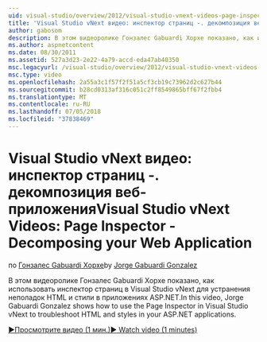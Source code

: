 ```yaml
---
uid: visual-studio/overview/2012/visual-studio-vnext-videos-page-inspector-decomposing-your-web-application
title: 'Visual Studio vNext видео: инспектор страниц -. декомпозиция веб-приложения | Документация Майкрософт'
author: gabosom
description: В этом видеоролике Гонзалес Gabuardi Хорхе показано, как использовать инспектор страниц в Visual Studio vNext для устранения неполадок HTML и стили в приложении ASP.NET...
ms.author: aspnetcontent
ms.date: 08/30/2011
ms.assetid: 527a3d23-2e22-4a79-accd-eda47ab40350
msc.legacyurl: /visual-studio/overview/2012/visual-studio-vnext-videos-page-inspector-decomposing-your-web-application
msc.type: video
ms.openlocfilehash: 2a55a3c1f57f2f51a5cf3cb19c73962d2c627b44
ms.sourcegitcommit: b28cd0313af316c051c2ff8549865bff67f2fbb4
ms.translationtype: MT
ms.contentlocale: ru-RU
ms.lasthandoff: 07/05/2018
ms.locfileid: "37838469"
---
```

<a name="visual-studio-vnext-videos-page-inspector---decomposing-your-web-application"></a><span data-ttu-id="25f1a-103">Visual Studio vNext видео: инспектор страниц -. декомпозиция веб-приложения</span><span class="sxs-lookup"><span data-stu-id="25f1a-103">Visual Studio vNext Videos: Page Inspector - Decomposing your Web Application</span></span>
====================
<span data-ttu-id="25f1a-104">по [Гонзалес Gabuardi Хорхе](https://github.com/gabosom)</span><span class="sxs-lookup"><span data-stu-id="25f1a-104">by [Jorge Gabuardi Gonzalez](https://github.com/gabosom)</span></span>

<span data-ttu-id="25f1a-105">В этом видеоролике Гонзалес Gabuardi Хорхе показано, как использовать инспектор страниц в Visual Studio vNext для устранения неполадок HTML и стили в приложениях ASP.NET.</span><span class="sxs-lookup"><span data-stu-id="25f1a-105">In this video, Jorge Gabuardi Gonzalez shows how to use the Page Inspector in Visual Studio vNext to troubleshoot HTML and styles in your ASP.NET applications.</span></span>

[<span data-ttu-id="25f1a-106">&#9654;Просмотрите видео (1 мин.)</span><span class="sxs-lookup"><span data-stu-id="25f1a-106">&#9654; Watch video (1 minutes)</span></span>](https://channel9.msdn.com/Blogs/ASP-NET-Site-Videos/visual-studio-vnext-videos-page-inspector-decomposing-your-web-application)
